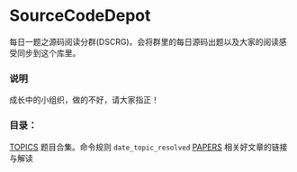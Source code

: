 # SourceCodeDepot
每日一题之源码阅读分群(DSCRG)。会将群里的每日源码出题以及大家的阅读感受同步到这个库里。

### 说明
成长中的小组织，做的不好，请大家指正！

### 目录：
  [TOPICS](./Topics/)  题目合集。命令规则 `date_topic_resolved`
  [PAPERS](./Papers/)  相关好文章的链接与解读
  
 

